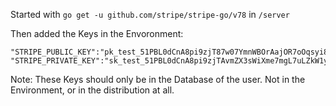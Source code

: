 Started with ```go get -u github.com/stripe/stripe-go/v78``` in `/server`

Then added the Keys in the Envoronment:
```
"STRIPE_PUBLIC_KEY":"pk_test_51PBL0dCnA8pi9zjT87w07YmnWBOrAajOR7oOqsyi8AwYWggQ64E35rzq6hb2iF4PFgmJe0PUxyDw1PrH3fLaVjbp00rj2CejVA",
"STRIPE_PRIVATE_KEY":"sk_test_51PBL0dCnA8pi9zjTAvmZX3sWiXme7mgL7uLZkW1yGU1Rw9DJcQvjySUShmb2y2ew76P9NmlmBFcgVHQZqEMpuzW100Rj3PgeDz"
```
Note: These Keys should only be in the Database of the user. Not in the Environment, or in the distribution at all.
